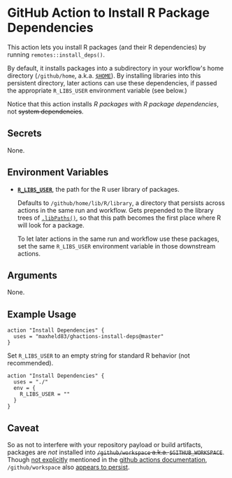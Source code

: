# GitHub Action to Install R Package Dependencies

This action lets you install R packages (and their R dependencies) by running `remotes::install_deps()`.

By default, it installs packages into a subdirectory in your workflow's home directory (`/github/home`, a.k.a. [`$HOME`](https://developer.github.com/actions/creating-github-actions/accessing-the-runtime-environment/#filesystem)).
By installing libraries into this persistent directory, later actions can use these dependencies, if passed the appropriate `R_LIBS_USER` environment variable (see below.)

Notice that this action installs *R packages* with *R package dependencies*, not ~~system dependencies~~.


## Secrets

None.


## Environment Variables

- [**`R_LIBS_USER`**](https://stat.ethz.ch/R-manual/R-devel/library/base/html/libPaths.html), the path for the R user library of packages.
    
    Defaults to `/github/home/lib/R/library`, a directory that persists across actions in the same run and workflow.
    Gets prepended to the library trees of [`.libPaths()`](https://stat.ethz.ch/R-manual/R-devel/library/base/html/libPaths.html), so that this path becomes the first place where R will look for a package.
    
    To let later actions in the same run and workflow use these packages, set the same `R_LIBS_USER` environment variable in those downstream actions.


## Arguments

None.


## Example Usage

```
action "Install Dependencies" {
  uses = "maxheld83/ghactions-install-deps@master"
}
```

Set `R_LIBS_USER` to an empty string for standard R behavior (not recommended).

```
action "Install Dependencies" {
  uses = "./"
  env = {
    R_LIBS_USER = ""
  }
}
```


## Caveat 

So as not to interfere with your repository payload or build artifacts, packages are *not* installed into ~~`/github/workspace` a.k.a. `$GITHUB_WORKSPACE`~~.
Though [not explicitly](https://github.com/maxheld83/ghactions-inst-rdep/issues/10) mentioned in the [github actions documentation](https://developer.github.com/actions/creating-github-actions/accessing-the-runtime-environment/#filesystem), `/github/workspace` also [appears to persist](https://github.com/maxheld83/persistent-home).
